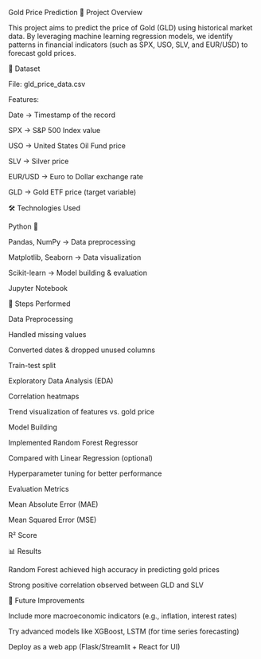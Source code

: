 Gold Price Prediction
📌 Project Overview

This project aims to predict the price of Gold (GLD) using historical market data. By leveraging machine learning regression models, we identify patterns in financial indicators (such as SPX, USO, SLV, and EUR/USD) to forecast gold prices.

📂 Dataset

File: gld_price_data.csv

Features:

Date → Timestamp of the record

SPX → S&P 500 Index value

USO → United States Oil Fund price

SLV → Silver price

EUR/USD → Euro to Dollar exchange rate

GLD → Gold ETF price (target variable)

🛠️ Technologies Used

Python 🐍

Pandas, NumPy → Data preprocessing

Matplotlib, Seaborn → Data visualization

Scikit-learn → Model building & evaluation

Jupyter Notebook

🔑 Steps Performed

Data Preprocessing

Handled missing values

Converted dates & dropped unused columns

Train-test split

Exploratory Data Analysis (EDA)

Correlation heatmaps

Trend visualization of features vs. gold price

Model Building

Implemented Random Forest Regressor

Compared with Linear Regression (optional)

Hyperparameter tuning for better performance

Evaluation Metrics

Mean Absolute Error (MAE)

Mean Squared Error (MSE)

R² Score

📊 Results

Random Forest achieved high accuracy in predicting gold prices

Strong positive correlation observed between GLD and SLV

🚀 Future Improvements

Include more macroeconomic indicators (e.g., inflation, interest rates)

Try advanced models like XGBoost, LSTM (for time series forecasting)

Deploy as a web app (Flask/Streamlit + React for UI)
